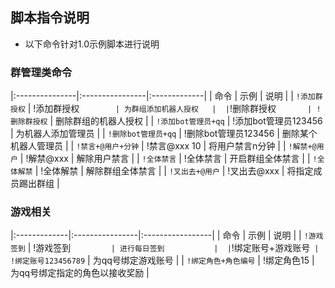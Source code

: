 ## 脚本指令说明

* 以下命令针对1.0示例脚本进行说明

### 群管理类命令

|:---------------|:----------------|:-------------| 
| 命令             | 示例              | 说明           | 
| `!添加群授权`       | !添加群授权`         | 为群组添加机器人授权   | 
| `!删除群授权`       | !删除群授权`         | 删除群组的机器人授权   | 
| `!添加bot管理员+qq` | !添加bot管理员123456 | 为机器人添加管理员    | 
| `!删除bot管理员+qq` | !删除bot管理员123456 | 删除某个机器人管理员   | 
| `!禁言+@用户+分钟`   | !禁言@xxx 10      | 将用户禁言n分钟     | 
| `!解禁+@用户`      | !解禁@xxx         | 解除用户禁言       | 
| `!全体禁言`        | !全体禁言           | 开启群组全体禁言     |
| `!全体解禁`        | !全体解禁           | 解除群组全体禁言     | 
| `!叉出去+@用户`     | !叉出去@xxx        | 将指定成员踢出群组    |


### 游戏相关


|:-------------|:----------------|:-----------------| 
| 命令           | 示例              | 说明               | 
| `!游戏签到`      | !游戏签到`          | 进行每日签到           | 
| `!绑定账号+游戏账号` | !绑定账号123456789` | 为qq号绑定游戏账号       | 
| `!绑定角色+角色编号` | !绑定角色15         | 为qq号绑定指定的角色以接收奖励 | 

